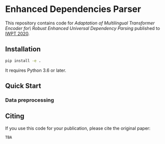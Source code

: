 # Enhanced Dependencies Parser

This repository contains code for *Adaptation of Multilingual Transformer Encoder for\\ Robust Enhanced Universal Dependency Parsing* published to [IWPT 2020](https://iwpt20.sigparse.org/index.html).

 ## Installation

```bash
pip install -e .
```

It requires Python 3.6 or later.

## Quick Start

### Data preprocessing



## Citing

If you use this code for your publication, please cite the original paper:

```latex
TBA
```
